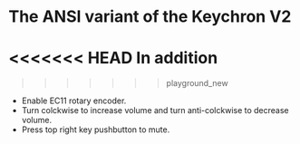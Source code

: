 # The ANSI variant of the Keychron V2
<<<<<<< HEAD
In addition
=======

>>>>>>> playground_new
- Enable EC11 rotary encoder.
- Turn colckwise to increase volume and turn anti-colckwise to decrease volume.
- Press top right key pushbutton to mute.
